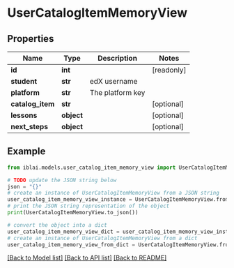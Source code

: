 # UserCatalogItemMemoryView


## Properties

Name | Type | Description | Notes
------------ | ------------- | ------------- | -------------
**id** | **int** |  | [readonly] 
**student** | **str** | edX username | 
**platform** | **str** | The platform key | 
**catalog_item** | **str** |  | [optional] 
**lessons** | **object** |  | [optional] 
**next_steps** | **object** |  | [optional] 

## Example

```python
from iblai.models.user_catalog_item_memory_view import UserCatalogItemMemoryView

# TODO update the JSON string below
json = "{}"
# create an instance of UserCatalogItemMemoryView from a JSON string
user_catalog_item_memory_view_instance = UserCatalogItemMemoryView.from_json(json)
# print the JSON string representation of the object
print(UserCatalogItemMemoryView.to_json())

# convert the object into a dict
user_catalog_item_memory_view_dict = user_catalog_item_memory_view_instance.to_dict()
# create an instance of UserCatalogItemMemoryView from a dict
user_catalog_item_memory_view_from_dict = UserCatalogItemMemoryView.from_dict(user_catalog_item_memory_view_dict)
```
[[Back to Model list]](../README.md#documentation-for-models) [[Back to API list]](../README.md#documentation-for-api-endpoints) [[Back to README]](../README.md)


